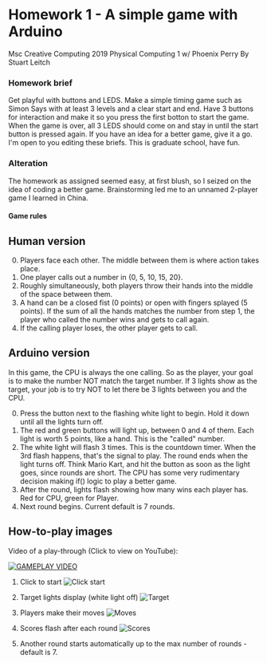# Homework 1 - A simple game with Arduino
Msc Creative Computing 2019
Physical Computing 1 w/ Phoenix Perry
By Stuart Leitch

### Homework brief
Get playful with buttons and LEDS. Make a simple timing game such as Simon Says with at least 3 levels and a clear start and end. Have 3 buttons for interaction and make it so you press the first botton to start the game. When the game is over, all 3 LEDS should come on and stay in until the start button is pressed again. If you have an idea for a better game, give it a go. I'm open to you editing these briefs. This is graduate school, have fun.

### Alteration
The homework as assigned seemed easy, at first blush, so I seized on the idea of coding a better game. Brainstorming led me to an unnamed 2-player game I learned in China. 

#### Game rules
Human version
---
0. Players face each other. The middle between them is where action takes place.
1. One player calls out a number in {0, 5, 10, 15, 20}.
2. Roughly simultaneously, both players throw their hands into the middle of the space between them.
3. A hand can be a closed fist (0 points) or open with fingers splayed (5 points). If the sum of all the hands matches the number from step 1, the player who called the number wins and gets to call again. 
4. If the calling player loses, the other player gets to call.

Arduino version
---
In this game, the CPU is always the one calling. So as the player, your goal is to make the number NOT match the target number. If 3 lights show as the target, your job is to try NOT to let there be 3 lights between you and the CPU.

0. Press the button next to the flashing white light to begin. Hold it down until all the lights turn off.
1. The red and green buttons will light up, between 0 and 4 of them. Each light is worth 5 points, like a hand. This is the "called" number.
2. The white light will flash 3 times. This is the countdown timer. When the 3rd flash happens, that's the signal to play. The round ends when the light turns off. Think Mario Kart, and hit the button as soon as the light goes, since rounds are short. The CPU has some very rudimentary decision making if() logic to play a better game.
3. After the round, lights flash showing how many wins each player has. Red for CPU, green for Player.
4. Next round begins. Current default is 7 rounds.


How-to-play images
---

Video of a play-through (Click to view on YouTube):

[![GAMEPLAY VIDEO](https://i9.ytimg.com/vi/gqpZJV6mhek/mqdefault.jpg?time=1570394857301&sqp=CMyk6ewF&rs=AOn4CLBayOu7qrWswHx5CyTSdRDnxaQSyA)](https://youtu.be/gqpZJV6mhek "GAMEPLAY VIDEO")

1. Click to start
![Click start](https://github.com/Toruitas/pcomp/wk1/blob/master/1_press_start.JPG)

2. Target lights display (white light off)
![Target](https://github.com/Toruitas/pcomp/wk1/blob/master/2_target.JPG)

3. Players make their moves
![Moves](https://github.com/Toruitas/pcomp/wk1/blob/master/3_player_move.JPG)

4. Scores flash after each round
![Scores](https://github.com/Toruitas/pcomp/wk1/blob/master/4_display_scores.JPG)

5. Another round starts automatically up to the max number of rounds - default is 7.